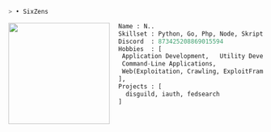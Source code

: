 ```bash
> • SixZens
```

<img align="left" src="https://images-ext-1.discordapp.net/external/NcCRFlnWangHzChwvHAKlaqdybxCMzFgjfF9r0mcpbA/https/pfps.gg/assets/pfps/7908-kagome.gif" width="200"/>

```py
  Name : N..
  Skillset : Python, Go, Php, Node, Skript, Java
  Discord  : 873425208869015594
  Hobbies  : [
   Application Development,   Utility Development,
   Command-Line Applications,
   Web(Exploitation, Crawling, ExploitFrameworks)
  ],
  Projects : [ 
    disguild, iauth, fedsearch
  ]
  
```

